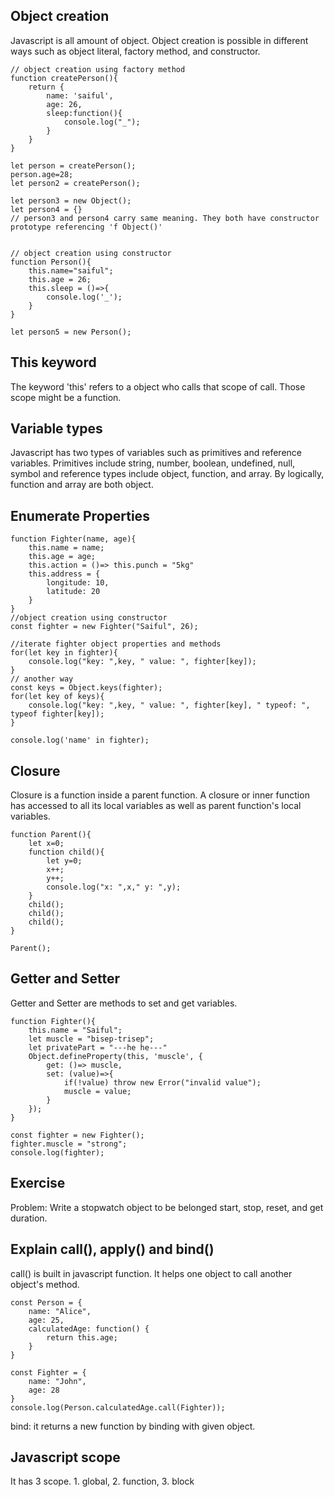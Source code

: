 ## Object creation
Javascript is all amount of object. Object creation is possible in different ways such as object literal, factory method, and constructor.
```
// object creation using factory method
function createPerson(){
    return {
        name: 'saiful',
        age: 26,
        sleep:function(){
            console.log("_");
        }
    }
}

let person = createPerson();
person.age=28;
let person2 = createPerson();

let person3 = new Object();
let person4 = {}
// person3 and person4 carry same meaning. They both have constructor prototype referencing 'f Object()'


// object creation using constructor
function Person(){
    this.name="saiful";
    this.age = 26;
    this.sleep = ()=>{
        console.log('_');
    }
}

let person5 = new Person();
```

## This keyword
The keyword 'this' refers to a object who calls that scope of call. Those scope might be a function.

## Variable types
Javascript has two types of variables such as primitives and reference variables. Primitives include string, number, boolean, undefined, null, symbol and reference types include object, function, and array. By logically, function and array are both object.

## Enumerate Properties


```
function Fighter(name, age){
    this.name = name;
    this.age = age;
    this.action = ()=> this.punch = "5kg"
    this.address = {
        longitude: 10,
        latitude: 20
    }
}
//object creation using constructor
const fighter = new Fighter("Saiful", 26);

//iterate fighter object properties and methods
for(let key in fighter){
    console.log("key: ",key, " value: ", fighter[key]);
}
// another way
const keys = Object.keys(fighter);
for(let key of keys){
    console.log("key: ",key, " value: ", fighter[key], " typeof: ", typeof fighter[key]);
}

console.log('name' in fighter);
```

## Closure
Closure is a function inside a parent function. A closure or inner function has
accessed to all its local variables as well as parent function's local variables.

```
function Parent(){
    let x=0;
    function child(){
        let y=0;
        x++;
        y++;
        console.log("x: ",x," y: ",y);
    }
    child();
    child();
    child();
}

Parent();
```

## Getter and Setter  
Getter and Setter are methods to set and get variables.
```
function Fighter(){
    this.name = "Saiful";
    let muscle = "bisep-trisep";
    let privatePart = "---he he---"
    Object.defineProperty(this, 'muscle', {
        get: ()=> muscle,
        set: (value)=>{
            if(!value) throw new Error("invalid value");
            muscle = value;
        }
    });
}

const fighter = new Fighter();
fighter.muscle = "strong";
console.log(fighter);
```

## Exercise
Problem: Write a stopwatch object to be belonged start, stop, reset, and get duration.


## Explain call(), apply() and bind()
call() is built in javascript function. It helps one object to call another object's method.
```
const Person = {
    name: "Alice",
    age: 25,
    calculatedAge: function() {
        return this.age;
    }
}

const Fighter = {
    name: "John",
    age: 28
}
console.log(Person.calculatedAge.call(Fighter));
```
bind: it returns a new function by binding with given object.

## Javascript scope
It has 3 scope. 1. global, 2. function, 3. block